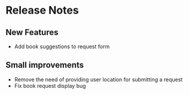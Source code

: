 # Release Notes

## New Features

- Add book suggestions to request form

## Small improvements

- Remove the need of providing user location for submitting a request
- Fix book request display bug
